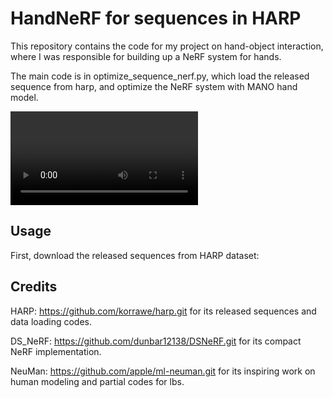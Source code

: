 # HandNeRF for sequences in HARP
This repository contains the code for my project on hand-object interaction, where I was responsible for building up a NeRF system for hands.

The main code is in optimize_sequence_nerf.py, which load the released sequence from harp, and optimize the NeRF system with MANO hand model.

![HandNeRF](./HandNeRF.mp4)

## Usage
First, download the released sequences from HARP dataset:

## Credits
HARP: https://github.com/korrawe/harp.git for its released sequences and data loading codes.

DS_NeRF: https://github.com/dunbar12138/DSNeRF.git for its compact NeRF implementation.

NeuMan: https://github.com/apple/ml-neuman.git for its inspiring work on human modeling and partial codes for lbs.